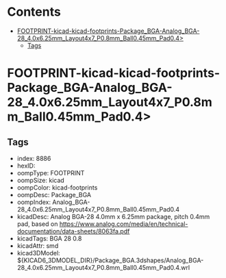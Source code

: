



Contents
========

* [FOOTPRINT-kicad-kicad-footprints-Package_BGA-Analog_BGA-28_4.0x6.25mm_Layout4x7_P0.8mm_Ball0.45mm_Pad0.4>](#footprint-kicad-kicad-footprints-package_bga-analog_bga-28_40x625mm_layout4x7_p08mm_ball045mm_pad04)
	* [Tags](#tags)

# FOOTPRINT-kicad-kicad-footprints-Package_BGA-Analog_BGA-28_4.0x6.25mm_Layout4x7_P0.8mm_Ball0.45mm_Pad0.4>

## Tags

- index: 8886
- hexID: 
- oompType: FOOTPRINT
- oompSize: kicad
- oompColor: kicad-footprints
- oompDesc: Package_BGA
- oompIndex: Analog_BGA-28_4.0x6.25mm_Layout4x7_P0.8mm_Ball0.45mm_Pad0.4
- kicadDesc: Analog BGA-28 4.0mm x 6.25mm package, pitch 0.4mm pad, based on https://www.analog.com/media/en/technical-documentation/data-sheets/8063fa.pdf
- kicadTags: BGA 28 0.8
- kicadAttr: smd
- kicad3DModel: ${KICAD6_3DMODEL_DIR}/Package_BGA.3dshapes/Analog_BGA-28_4.0x6.25mm_Layout4x7_P0.8mm_Ball0.45mm_Pad0.4.wrl
